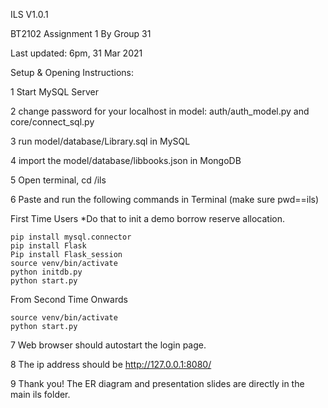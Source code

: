 ILS V1.0.1

BT2102 Assignment 1 By Group 31

Last updated: 6pm, 31 Mar 2021

Setup & Opening Instructions:

1 Start MySQL Server

2 change password for your localhost in model: auth/auth_model.py and core/connect_sql.py

3 run model/database/Library.sql in MySQL

4 import the model/database/libbooks.json in MongoDB

5 Open terminal, cd <Location>/ils

6 Paste and run the following commands in Terminal (make sure pwd==ils)

First Time Users *Do that to init a demo borrow reserve allocation.
```console
pip install mysql.connector
pip install Flask
Pip install Flask_session
source venv/bin/activate
python initdb.py 
python start.py
```

From Second Time Onwards
```console
source venv/bin/activate
python start.py
```

7 Web browser should autostart the login page.

8 The ip address should be http://127.0.0.1:8080/

9 Thank you! The ER diagram and presentation slides are directly in the main ils folder.
